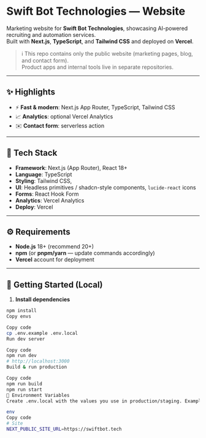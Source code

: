 # Swift Bot Technologies — Website

Marketing website for **Swift Bot Technologies**, showcasing AI-powered recruiting and automation services.  
Built with **Next.js**, **TypeScript**, and **Tailwind CSS** and deployed on **Vercel**.

> ℹ️ This repo contains only the public website (marketing pages, blog, and contact form).  
> Product apps and internal tools live in separate repositories.

---

## ✨ Highlights

- ⚡ **Fast & modern**: Next.js App Router, TypeScript, Tailwind CSS
- 📈 **Analytics**: optional Vercel Analytics 
- ✉️ **Contact form**: serverless action

---

## 🧱 Tech Stack

- **Framework**: Next.js (App Router), React 18+
- **Language**: TypeScript
- **Styling**: Tailwind CSS,
- **UI**: Headless primitives / shadcn-style components, `lucide-react` icons
- **Forms**: React Hook Form 
- **Analytics**: Vercel Analytics
- **Deploy**: Vercel

---

## ⚙️ Requirements

- **Node.js** 18+ (recommend 20+)
- **npm** (or **pnpm/yarn** — update commands accordingly)
- **Vercel** account for deployment

---

## 🚀 Getting Started (Local)

1) **Install dependencies**
```bash
npm install
Copy envs

Copy code
cp .env.example .env.local
Run dev server

Copy code
npm run dev
# http://localhost:3000
Build & run production

Copy code
npm run build
npm run start
🔑 Environment Variables
Create .env.local with the values you use in production/staging. Example:

env
Copy code
# Site
NEXT_PUBLIC_SITE_URL=https://swiftbot.tech
```

